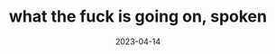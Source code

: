 ---
title: "what the fuck is going on, spoken"
date: 2023-04-14
spoken: /assets/content/spoken/what-the-fuck-is-going-on.m4a
type: spoken
---